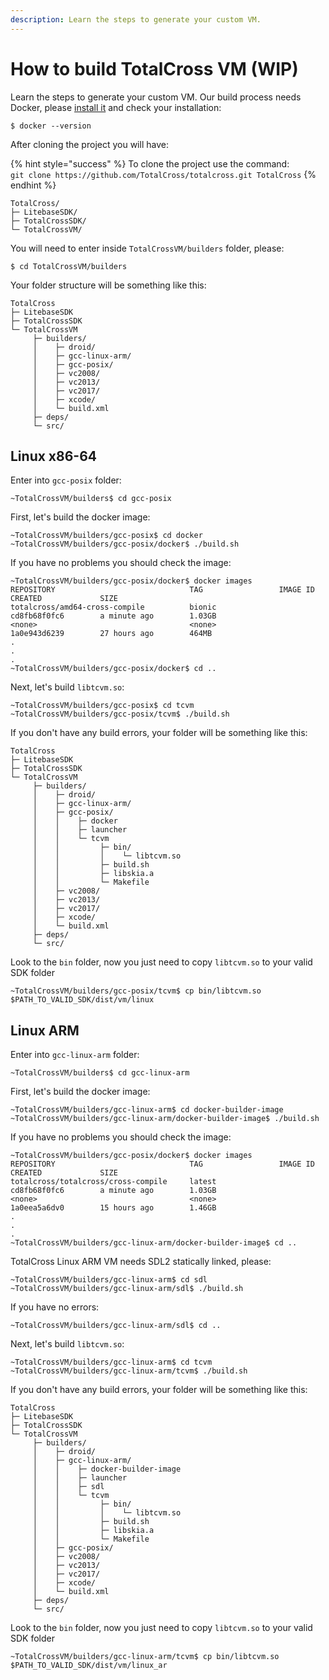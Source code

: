```yaml
---
description: Learn the steps to generate your custom VM.
---
```


# How to build TotalCross VM \(WIP\)

Learn the steps to generate your custom VM. Our build process needs Docker, please [install it](https://docs.docker.com/get-docker/) and check your installation:

```text
$ docker --version
```

After cloning the project you will have:

{% hint style="success" %}
To clone the project use the command:  
`git clone https://github.com/TotalCross/totalcross.git TotalCross`
{% endhint %}

```text
TotalCross/
├─ LitebaseSDK/
├─ TotalCrossSDK/
└─ TotalCrossVM/
```

You will need to enter inside `TotalCrossVM/builders` folder, please:

```text
$ cd TotalCrossVM/builders
```

Your folder structure will be something like this:

```text
TotalCross
├─ LitebaseSDK
├─ TotalCrossSDK
└─ TotalCrossVM
     ├─ builders/
     │    ├─ droid/
     │    ├─ gcc-linux-arm/
     │    ├─ gcc-posix/
     │    ├─ vc2008/
     │    ├─ vc2013/
     │    ├─ vc2017/
     │    ├─ xcode/
     │    └─ build.xml
     ├─ deps/
     └─ src/
```

## Linux x86-64

Enter into `gcc-posix` folder:

```text
~TotalCrossVM/builders$ cd gcc-posix
```

First, let's build the docker image:

```text
~TotalCrossVM/builders/gcc-posix$ cd docker
~TotalCrossVM/builders/gcc-posix/docker$ ./build.sh
```

If you have no problems you should check the image:

```text
~TotalCrossVM/builders/gcc-posix/docker$ docker images
REPOSITORY                              TAG                 IMAGE ID            CREATED             SIZE
totalcross/amd64-cross-compile          bionic              cd8fb68f0fc6        a minute ago        1.03GB
<none>                                  <none>              1a0e943d6239        27 hours ago        464MB
.
.
.
~TotalCrossVM/builders/gcc-posix/docker$ cd ..
```

Next, let's build `libtcvm.so`:

```text
~TotalCrossVM/builders/gcc-posix$ cd tcvm
~TotalCrossVM/builders/gcc-posix/tcvm$ ./build.sh
```

If you don't have any build errors, your folder will be something like this:

```text
TotalCross
├─ LitebaseSDK
├─ TotalCrossSDK
└─ TotalCrossVM
     ├─ builders/
     │    ├─ droid/
     │    ├─ gcc-linux-arm/
     │    ├─ gcc-posix/
     │    │    ├─ docker
     │    │    ├─ launcher
     │    │    └─ tcvm
     │    │         ├─ bin/
     │    │         │    └─ libtcvm.so
     │    │         ├─ build.sh
     │    │         ├─ libskia.a
     │    │         └─ Makefile
     │    ├─ vc2008/
     │    ├─ vc2013/
     │    ├─ vc2017/
     │    ├─ xcode/
     │    └─ build.xml
     ├─ deps/
     └─ src/
```

Look to the `bin` folder, now you just need to copy `libtcvm.so` to your valid SDK folder

```text
~TotalCrossVM/builders/gcc-posix/tcvm$ cp bin/libtcvm.so $PATH_TO_VALID_SDK/dist/vm/linux
```

## Linux ARM

Enter into `gcc-linux-arm` folder:

```text
~TotalCrossVM/builders$ cd gcc-linux-arm
```

First, let's build the docker image:

```text
~TotalCrossVM/builders/gcc-linux-arm$ cd docker-builder-image
~TotalCrossVM/builders/gcc-linux-arm/docker-builder-image$ ./build.sh
```

If you have no problems you should check the image:

```text
~TotalCrossVM/builders/gcc-posix/docker$ docker images
REPOSITORY                              TAG                 IMAGE ID            CREATED             SIZE
totalcross/totalcross/cross-compile     latest              cd8fb68f0fc6        a minute ago        1.03GB
<none>                                  <none>              1a0eea5a6dv0        15 hours ago        1.46GB
.
.
.
~TotalCrossVM/builders/gcc-linux-arm/docker-builder-image$ cd ..
```

TotalCross Linux ARM VM needs SDL2 statically linked, please:

```text
~TotalCrossVM/builders/gcc-linux-arm$ cd sdl
~TotalCrossVM/builders/gcc-linux-arm/sdl$ ./build.sh
```

If you have no errors:

```text
~TotalCrossVM/builders/gcc-linux-arm/sdl$ cd ..
```

Next, let's build `libtcvm.so`:

```text
~TotalCrossVM/builders/gcc-linux-arm$ cd tcvm
~TotalCrossVM/builders/gcc-linux-arm/tcvm$ ./build.sh
```

If you don't have any build errors, your folder will be something like this:

```text
TotalCross
├─ LitebaseSDK
├─ TotalCrossSDK
└─ TotalCrossVM
     ├─ builders/
     │    ├─ droid/
     │    ├─ gcc-linux-arm/
     │    │    ├─ docker-builder-image
     │    │    ├─ launcher
     │    │    ├─ sdl
     │    │    └─ tcvm
     │    │         ├─ bin/
     │    │         │    └─ libtcvm.so
     │    │         ├─ build.sh
     │    │         ├─ libskia.a
     │    │         └─ Makefile
     │    ├─ gcc-posix/
     │    ├─ vc2008/
     │    ├─ vc2013/
     │    ├─ vc2017/
     │    ├─ xcode/
     │    └─ build.xml
     ├─ deps/
     └─ src/
```

Look to the `bin` folder, now you just need to copy `libtcvm.so` to your valid SDK folder

```text
~TotalCrossVM/builders/gcc-linux-arm/tcvm$ cp bin/libtcvm.so $PATH_TO_VALID_SDK/dist/vm/linux_ar
```

